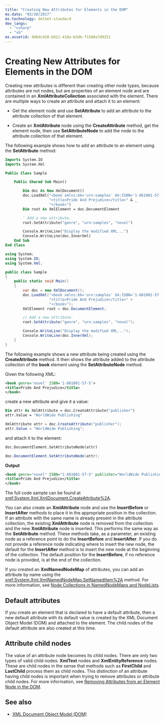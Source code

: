 ```yaml
---
title: "Creating New Attributes for Elements in the DOM"
ms.date: "03/30/2017"
ms.technology: dotnet-standard
dev_langs: 
  - "csharp"
  - "vb"
ms.assetid: dd6dc920-b011-418a-b3db-f1580a7d9251
---
```

# Creating New Attributes for Elements in the DOM

Creating new attributes is different than creating other node types, because attributes are not nodes, but are properties of an element node and are contained in an **XmlAttributeCollection** associated with the element. There are multiple ways to create an attribute and attach it to an element:

- Get the element node and use **SetAttribute** to add an attribute to the attribute collection of that element.

- Create an **XmlAttribute** node using the **CreateAttribute** method, get the element node, then use **SetAttributeNode** to add the node to the attribute collection of that element.

The following example shows how to add an attribute to an element using the **SetAttribute** method:

```vb
Imports System.IO
Imports System.Xml

Public Class Sample

    Public Shared Sub Main()

        Dim doc As New XmlDocument()
        doc.LoadXml("<book xmlns:bk='urn:samples' bk:ISBN='1-861001-57-5'>" & _
                    "<title>Pride And Prejudice</title>" & _
                    "</book>")
        Dim root As XmlElement = doc.DocumentElement

        ' Add a new attribute.
        root.SetAttribute("genre", "urn:samples", "novel")

        Console.WriteLine("Display the modified XML...")
        Console.WriteLine(doc.InnerXml)
    End Sub
End Class
```  
  
```csharp
using System;
using System.IO;
using System.Xml;

public class Sample
{
    public static void Main()
    {
        var doc = new XmlDocument();
        doc.LoadXml("<book xmlns:bk='urn:samples' bk:ISBN='1-861001-57-5'>" +
                    "<title>Pride And Prejudice</title>" +
                    "</book>");
        XmlElement root = doc.DocumentElement;

        // Add a new attribute.
        root.SetAttribute("genre", "urn:samples", "novel");

        Console.WriteLine("Display the modified XML...");
        Console.WriteLine(doc.InnerXml);
    }
}
```

The following example shows a new attribute being created using the **CreateAttribute** method. It then shows the attribute added to the attribute collection of the **book** element using the **SetAttributeNode** method.

Given the following XML:
  
```xml
<book genre='novel' ISBN='1-861001-57-5'>
<title>Pride And Prejudice</title>
</book>
```

create a new attribute and give it a value:

```vb
Dim attr As XmlAttribute = doc.CreateAttribute("publisher")
attr.Value = "WorldWide Publishing"
```

```csharp
XmlAttribute attr = doc.CreateAttribute("publisher");
attr.Value = "WorldWide Publishing";
```

and attach it to the element:

```vb
doc.DocumentElement.SetAttributeNode(attr)
```

```csharp
doc.DocumentElement.SetAttributeNode(attr);
```

**Output**

```xml
<book genre="novel" ISBN="1-861001-57-5" publisher="WorldWide Publishing">
<title>Pride And Prejudice</title>
</book>
```

The full code sample can be found at <xref:System.Xml.XmlDocument.CreateAttribute%2A>.

You can also create an **XmlAttribute** node and use the **InsertBefore** or **InsertAfter** methods to place it in the appropriate position in the collection. If an attribute with the same name is already present in the attribute collection, the existing **XmlAttribute** node is removed from the collection and the new **XmlAttribute** node is inserted. This performs the same way as the **SetAttribute** method. These methods take, as a parameter, an existing node as a reference point to do the **InsertBefore** and **InsertAfter**. If you do not provide a reference node indicating where to insert the new node, the default for the **InsertAfter** method is to insert the new node at the beginning of the collection. The default position for the **InsertBefore**, if no reference node is provided, is at the end of the collection.

If you created an **XmlNamedNodeMap** of attributes, you can add an attribute by name using the <xref:System.Xml.XmlNamedNodeMap.SetNamedItem%2A> method. For more information, see [Node Collections in NamedNodeMaps and NodeLists](node-collections-in-namednodemaps-and-nodelists.md).

## Default attributes

If you create an element that is declared to have a default attribute, then a new default attribute with its default value is created by the XML Document Object Model (DOM) and attached to the element. The child nodes of the default attribute are also created at this time.

## Attribute child nodes

The value of an attribute node becomes its child nodes. There are only two types of valid child nodes: **XmlText** nodes and **XmlEntityReference** nodes. These are child nodes in the sense that methods such as **FirstChild** and **LastChild** process them as child nodes. This distinction of an attribute having child nodes is important when trying to remove attributes or attribute child nodes. For more information, see [Removing Attributes from an Element Node in the DOM](removing-attributes-from-an-element-node-in-the-dom.md).

## See also

- [XML Document Object Model (DOM)](xml-document-object-model-dom.md)

